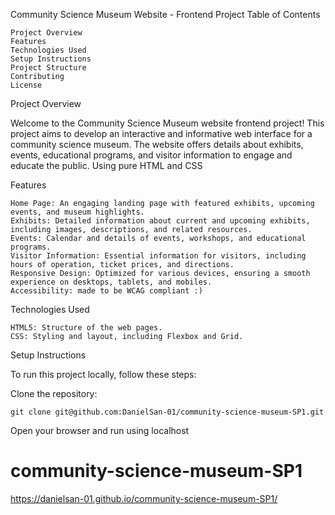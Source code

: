 Community Science Museum Website - Frontend Project
Table of Contents

    Project Overview
    Features
    Technologies Used
    Setup Instructions
    Project Structure
    Contributing
    License

Project Overview

Welcome to the Community Science Museum website frontend project! This project aims to develop an interactive and informative web interface for a community science museum. The website offers details about exhibits, events, educational programs, and visitor information to engage and educate the public. Using pure HTML and CSS

Features

    Home Page: An engaging landing page with featured exhibits, upcoming events, and museum highlights.
    Exhibits: Detailed information about current and upcoming exhibits, including images, descriptions, and related resources.
    Events: Calendar and details of events, workshops, and educational programs.
    Visitor Information: Essential information for visitors, including hours of operation, ticket prices, and directions.
    Responsive Design: Optimized for various devices, ensuring a smooth experience on desktops, tablets, and mobiles.
    Accessibility: made to be WCAG compliant :)

Technologies Used

    HTML5: Structure of the web pages.
    CSS: Styling and layout, including Flexbox and Grid.

Setup Instructions

To run this project locally, follow these steps:

   Clone the repository:
    
    git clone git@github.com:DanielSan-01/community-science-museum-SP1.git

 


Open your browser and run using localhost




# community-science-museum-SP1
 https://danielsan-01.github.io/community-science-museum-SP1/
